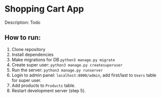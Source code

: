 # Shopping Cart App

Description: Todo

## How to run:

1) Clone repository
2) Install dependencies 
3) Make migrations for DB `python3 manage.py migrate`
4) Create super user: `python3 manage.py createsuperuser`
5) Run the server: `python3 manage.py runserver`
6) Login to admin panel: `localhost:8000/admin`, add first/last to `Users` table for super user.
7) Add products to `Products` table.
8) Restart development server (step 5).

